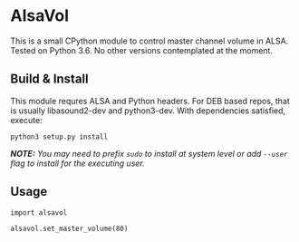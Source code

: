 # AlsaVol
This is a small CPython module to control master channel volume in ALSA.
Tested on Python 3.6. No other versions contemplated at the moment.

## Build & Install
This module requres ALSA and Python headers.
For DEB based repos, that is usually libasound2-dev and python3-dev.
With dependencies satisfied, execute:

```
python3 setup.py install
```

_**NOTE:** You may need to prefix `sudo` to install at system level or add `--user` flag to install for the executing user._

## Usage
```
import alsavol

alsavol.set_master_volume(80)
```
